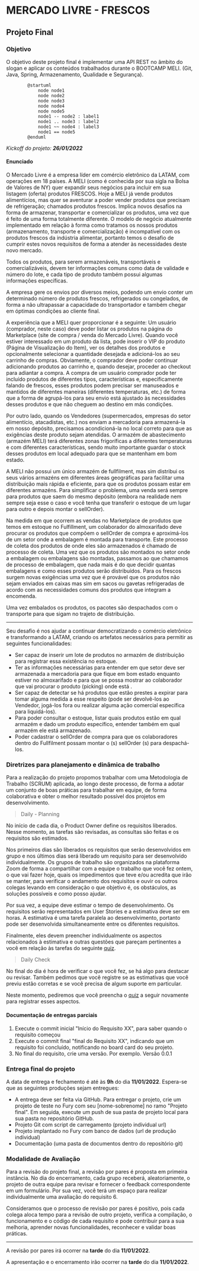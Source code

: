 # MERCADO LIVRE - FRESCOS
## Projeto Final
### Objetivo
O objetivo deste projeto final é implementar uma API REST no âmbito do slogan e aplicar
os conteúdos trabalhados durante o BOOTCAMP MELI. (Git, Java, Spring, Armazenamento,
Qualidade e Segurança).

``` plantuml
        @startuml
            node node1
            node node2
            node node3
            node node4
            node node5
            node1 -- node2 : label1
            node1 .. node3 : label2
            node1 ~~ node4 : label3
            node1 == node5
        @enduml
```
_Kickoff do projeto:_ ***26/01/2022***

#### Enunciado
O Mercado Livre é a empresa líder em comércio eletrônico da LATAM, com operações
em 18 países. A MELI (como é conhecida por sua sigla na Bolsa de Valores de NY) quer
expandir seus negócios para incluir em sua listagem (oferta) produtos FRESCOS. Hoje a MELI
já vende produtos alimentícios, mas quer se aventurar a poder vender produtos que precisam
de refrigeração; chamados produtos frescos. Implica novos desafios na forma de armazenar,
transportar e comercializar os produtos, uma vez que é feito de uma forma totalmente
diferente. O modelo de negócio atualmente implementado em relação à forma como
tratamos os nossos produtos (armazenamento, transporte e comercialização) é incompatível
com os produtos frescos da indústria alimentar, portanto temos o desafio de cumprir estes
novos requisitos de forma a atender às necessidades deste novo mercado.

Todos os produtos, para serem armazenáveis, transportáveis e comercializáveis,
devem ter informações comuns como data de validade e número do lote, e cada tipo de
produto também possui algumas informações específicas.

A empresa gere os envios por diversos meios, podendo um envio conter um
determinado número de produtos frescos, refrigerados ou congelados, de forma a não
ultrapassar a capacidade do transportador e também chegar em óptimas condições ao
cliente final.

A experiência que a MELI quer proporcionar é a seguinte: Um usuário (comprador,
neste caso) deve poder listar os produtos na página do Marketplace (site de compra / venda
do Mercado Livre). Quando você estiver interessado em um produto da lista, pode inserir o
VIP do produto (Página de Visualização do Item), ver os detalhes dos produtos e
opcionalmente selecionar a quantidade desejada e adicioná-los ao seu carrinho de compras.
Obviamente, o comprador deve poder continuar adicionando produtos ao carrinho e, quando
desejar, proceder ao checkout para adiantar a compra. A compra de um usuário comprador
pode ter incluído produtos de diferentes tipos, características e, especificamente falando de
frescos, esses produtos podem precisar ser manuseados e mantidos de diferentes maneiras
(diferentes temperaturas, etc.) de forma que a forma de agrupá-los para seu envio está
ajustado às necessidades desses produtos e que não cheguem ao destino em más
condições.

Por outro lado, quando os Vendedores (supermercados, empresas do setor
alimentício, atacadistas, etc.) nos enviam a mercadoria para armazená-la em nosso depósito,
precisamos acondicioná-la no local correto para que as exigências deste produto sejam
atendidas. O armazém de abastecimento (armazém MELI) terá diferentes zonas frigoríficas a
diferentes temperaturas e com diferentes características, sendo muito importante guardar o
stock desses produtos em local adequado para que se mantenham em bom estado.

A MELI não possui um único armazém de fullfilment, mas sim distribui os seus vários
armazéns em diferentes áreas geográficas para facilitar uma distribuição mais rápida e
eficiente, para que os produtos possam estar em diferentes armazéns. Para simplificar o
problema, uma venda será sempre para produtos que saem do mesmo depósito (embora na
realidade nem sempre seja esse o caso e você tenha que transferir o estoque de um lugar
para outro e depois montar o sellOrder).

Na medida em que ocorrem as vendas no Marketplace de produtos que temos em
estoque no Fulfillment, um colaborador do almoxarifado deve procurar os produtos que
compõem o sellOrder de compra e aproximá-los de um setor onde a embalagem é montada
para transporte. Este processo de coleta dos produtos de onde eles são armazenados é
chamado de processo de coleta. Uma vez que os produtos são montados no setor onde a
embalagem ou embalagens são montadas, passamos ao que chamamos de processo de
embalagem, que nada mais é do que decidir quantas embalagens e como esses produtos
serão distribuídos. Para os frescos surgem novas exigências uma vez que é provável que os
produtos não sejam enviados em caixas mas sim em sacos ou gavetas refrigeradas de
acordo com as necessidades comuns dos produtos que integram a encomenda.

Uma vez embalados os produtos, os pacotes são despachados com o transporte para
que sigam no trajeto de distribuição.

---
Seu desafio é nos ajudar a continuar democratizando o comércio eletrônico e transformando
a LATAM, criando os artefatos necessários para permitir as seguintes funcionalidades:

* Ser capaz de inserir um lote de produtos no armazém de distribuição para registrar
essa existência no estoque.
* Ter as informações necessárias para entender em que setor deve ser armazenada a
mercadoria para que fique em bom estado enquanto estiver no almoxarifado e para
que se possa mostrar ao colaborador que vai procurar o produto (picking) onde está .
* Ser capaz de detectar se há produtos que estão prestes a expirar para tomar alguma
medida a esse respeito (pode ser devolvê-los ao Vendedor, jogá-los fora ou realizar
alguma ação comercial específica para liquidá-los).
* Para poder consultar o estoque, listar quais produtos estão em qual armazém e dado
um produto específico, entender também em qual armazém ele está armazenado.
* Poder cadastrar o sellOrder de compra para que os colaboradores dentro do Fullfilment
possam montar o (s) sellOrder (s) para despachá-los.

### Diretrizes para planejamento e dinâmica de trabalho
Para a realização do projeto propomos trabalhar com uma Metodologia de Trabalho
(SCRUM) aplicada, ao longo deste processo, de forma a adotar um conjunto de boas
práticas para trabalhar em equipe, de forma colaborativa e obter o melhor resultado
possível dos projetos em desenvolvimento.

> Daily - Planning

No início de cada dia, o Product Owner define os requisitos liberados. Nesse
momento, as tarefas são revisadas, as consultas são feitas e os requisitos são
estimados.

Nos primeiros dias são liberados os requisitos que serão desenvolvidos em grupo e
nos últimos dias será liberado um requisito para ser desenvolvido individualmente.
Os grupos de trabalho são organizados na plataforma Zoom de forma a compartilhar
com a equipe o trabalho que você fez ontem, o que vai fazer hoje, quais os
impedimentos que teve e/ou acredita que irão se manter, para verificar o andamento
dos requisitos e ouvir os outros colegas levando em consideração o que objetivo é,
os obstáculos, as soluções possíveis e como posso ajudar.

Por sua vez, a equipe deve estimar o tempo de desenvolvimento. Os requisitos serão
representados em User Stories e a estimativa deve ser em horas. A estimativa é uma
tarefa paralela ao desenvolvimento, portanto pode ser desenvolvida simultaneamente
entre os diferentes requisitos.

Finalmente, eles devem preencher individualmente os aspectos relacionados à
estimativa e outras questões que pareçam pertinentes a você em relação às tarefas
do seguinte [quiz][quiz].

> Daily Check

No final do dia é hora de verificar o que você fez, se há algo para destacar ou revisar.
Também pedimos que você registre se as estimativas que você previu estão corretas
e se você precisa de algum suporte em particular.

Neste momento, pediremos que você preencha o [quiz][quiz] a seguir novamente para
registrar esses aspectos.

#### Documentação de entregas parciais
1. Execute o commit inicial "Início do Requisito XX", para saber quando o
   requisito começou
2. Execute o commit final "final do Requisito XX", indicando que um requisito foi
   concluído, notificando no board card do seu projeto.
3. No final do requisito, crie uma versão. Por exemplo. Versão 0.0.1

### Entrega final do projeto
A data de entrega e fechamento é até às **9h** do dia **11/01/2022**. Espera-se que as
seguintes produções sejam entregues:

* A entrega deve ser feita via GitHub. Para entregar o projeto, crie um projeto de
teste no Fury com seu [nome-sobrenome] no ramo "Projeto final". Em seguida,
execute um push de sua pasta de projeto local para sua pasta no repositório
GitHub.
* Projeto Git com script de carregamento (projeto individual url)
* Projeto implantado no Fury com banco de dados (url de produção individual)
* Documentação (uma pasta de documentos dentro do repositório git)

### Modalidade de Avaliação
Para a revisão do projeto final, a revisão por pares é proposta em primeira instância.
No dia do encerramento, cada grupo receberá, aleatoriamente, o projeto de outra
equipe para revisar e fornecer o feedback correspondente em um formulário. Por sua
vez, você terá um espaço para realizar individualmente uma avaliação do requisito 6.

Consideramos que o processo de revisão por pares é positivo, pois cada colega aloca
tempo para a revisão de outro projeto, verifica a compilação, o funcionamento e o
código de cada requisito e pode contribuir para a sua melhoria, aprender novas
funcionalidades, reconhecer e validar boas práticas.

---
A revisão por pares irá ocorrer na **tarde** do dia **11/01/2022**.

A apresentação e o encerramento irão ocorrer na **tarde** do dia **11/01/2022**.

[quiz]:https://docs.google.com/forms/d/e/1FAIpQLSdGWccmuJYbr38p5k5iXs6Jqd6szjVDSh2GnrYUh4GuLX_-dw/viewform